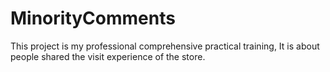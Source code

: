# MinorityComments
This project is my professional comprehensive practical training, It is about people shared the visit experience of the store.
